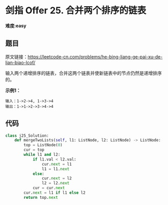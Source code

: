 # 剑指 Offer 25. 合并两个排序的链表
**难度:easy**
## 题目
原文链接：https://leetcode-cn.com/problems/he-bing-liang-ge-pai-xu-de-lian-biao-lcof/

输入两个递增排序的链表，合并这两个链表并使新链表中的节点仍然是递增排序的。

**示例1：**
```
输入：1->2->4, 1->3->4
输出：1->1->2->3->4->4
```

## 代码
```python
class j25_Solution:
    def mergeTwoLists(self, l1: ListNode, l2: ListNode) -> ListNode:
        top = ListNode(0)
        cur = top
        while l1 and l2:
            if l1.val < l2.val:
                cur.next = l1
                l1 = l1.next
            else:
                cur.next = l2
                l2 = l2.next
            cur = cur.next
        cur.next = l1 if l1 else l2
        return top.next
```

